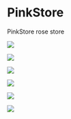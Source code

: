 # PinkStore
PinkStore rose store

![](screenshots/Screenshot_20231120_220241.png)

![](screenshots/Screenshot_20231120_220354.png)

![](screenshots/Screenshot_20231120_220420.png)

![](screenshots/Screenshot_20231120_220456.png)

![](screenshots/Screenshot_20231120_220514.png)

![](screenshots/Screenshot_20231120_220526.png)
